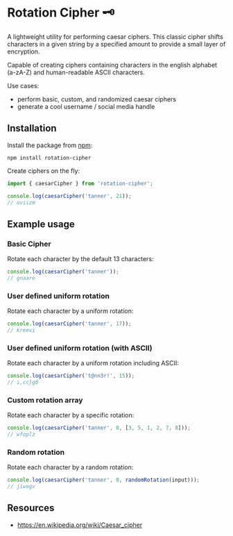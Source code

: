 # Rotation Cipher 🗝️

A lightweight utility for performing caesar ciphers. This classic cipher shifts characters in a given string by a specified amount to provide a small layer of encryption.

Capable of creating ciphers containing characters in the english alphabet (a-zA-Z) and human-readable ASCII characters.

Use cases:

-   perform basic, custom, and randomized caesar ciphers
-   generate a cool username / social media handle

## Installation

Install the package from [npm](https://www.npmjs.com/package/rotation-cipher):

```shell
npm install rotation-cipher
```

Create ciphers on the fly:

```js
import { caesarCipher } from 'rotation-cipher';

console.log(caesarCipher('tanner', 21));
// oviizm
```

## Example usage

### Basic Cipher

Rotate each character by the default 13 characters:

```js
console.log(caesarCipher('tanner'));
// gnaare
```

### User defined uniform rotation

Rotate each character by a uniform rotation:

```js
console.log(caesarCipher('tanner', 17));
// kreevi
```

### User defined uniform rotation (with ASCII)

Rotate each character by a uniform rotation including ASCII:

```js
console.log(caesarCipher('t@nn3r!', 15));
// i,cc}g0
```

### Custom rotation array

Rotate each character by a specific rotation:

```js
console.log(caesarCipher('tanner', 0, [3, 5, 1, 2, 7, 8]));
// wfoplz
```

### Random rotation

Rotate each character by a random rotation:

```js
console.log(caesarCipher('tanner', 0, randomRotation(input)));
// jiwogv
```

## Resources

-   https://en.wikipedia.org/wiki/Caesar_cipher
